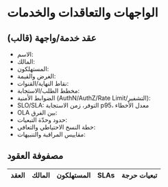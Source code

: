 # الواجهات والتعاقدات والخدمات

## عقد خدمة/واجهة (قالب)
- الاسم:
- المالك:
- المستهلكون:
- الغرض والقيمة:
- نقاط النهاية/القنوات:
- مخطط الطلب/الاستجابة:
- الضوابط الأمنية (AuthN/AuthZ/Rate Limit/التشفير):
- SLO/SLA: التوفر، زمن الاستجابة p95، معدل الأخطاء
- OLA بين الفرق:
- حدود وحدّة التبعيات:
- خطة النسخ الاحتياطي والتعافي:
- مقاييس المراقبة والتنبيهات:

## مصفوفة العقود
| العقد | المالك | المستهلكون | SLAs | تبعيات حرجة |
|---|---|---|---|---|